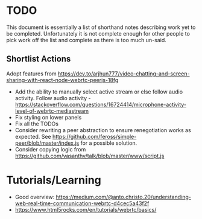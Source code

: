 # TODO

This document is essentially a list of shorthand notes describing work yet to be completed.
Unfortunately it is not complete enough for other people to pick work off the list and
complete as there is too much un-said.

## Shortlist Actions

Adopt features from https://dev.to/arjhun777/video-chatting-and-screen-sharing-with-react-node-webrtc-peerjs-18fg

* Add the ability to manually select active stream or else follow audio activity.
  Follow audio activity - https://stackoverflow.com/questions/16724414/microphone-activity-level-of-webrtc-mediastream
* Fix styling on lower panels
* Fix all the TODOs
* Consider rewriting a peer abstraction to ensure renegotiation works as expected.
  See https://github.com/feross/simple-peer/blob/master/index.js for a possible solution.
* Consider copying logic from https://github.com/vasanthv/talk/blob/master/www/script.js

# Tutorials/Learning

* Good overview: https://medium.com/@anto.christo.20/understanding-web-real-time-communication-webrtc-d4cec5a43f2f
* https://www.html5rocks.com/en/tutorials/webrtc/basics/
